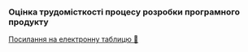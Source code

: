 ### Оцінка трудомісткості процесу розробки програмного продукту

[Посилання на електронну таблицю 📄](https://docs.google.com/spreadsheets/d/1Ph4s4ypxNmAPiLP-eBt8iWTJGsg6fseR-SMrLa7ouoQ/edit?usp=sharing)
